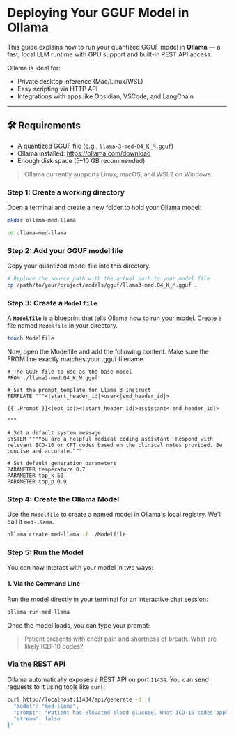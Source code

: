 # Deploying Your GGUF Model in Ollama

This guide explains how to run your quantized GGUF model in **Ollama** — a fast, local LLM runtime with GPU support and built-in REST API access.

Ollama is ideal for:
-   Private desktop inference (Mac/Linux/WSL)
-   Easy scripting via HTTP API
-   Integrations with apps like Obsidian, VSCode, and LangChain

---
## 🛠 Requirements

-   A quantized GGUF file (e.g., `llama-3-med-Q4_K_M.gguf`)
-   Ollama installed: https://ollama.com/download
-   Enough disk space (5–10 GB recommended)

> Ollama currently supports Linux, macOS, and WSL2 on Windows.

### Step 1: Create a working directory

Open a terminal and create a new folder to hold your Ollama model:

```bash
mkdir ollama-med-llama

cd ollama-med-llama
```

### Step 2: Add your GGUF model file

Copy your quantized model file into this directory.

```bash
# Replace the source path with the actual path to your model file
cp /path/to/your/project/models/gguf/llama3-med.Q4_K_M.gguf .
```

### Step 3: Create a `Modelfile`

A **`Modelfile`** is a blueprint that tells Ollama how to run your model. Create a file named `Modelfile` in your directory.

```bash
touch Modelfile
```


Now, open the Modelfile and add the following content. Make sure the FROM line exactly matches your .gguf filename.

```
# The GGUF file to use as the base model
FROM ./llama3-med.Q4_K_M.gguf

# Set the prompt template for Llama 3 Instruct
TEMPLATE """<|start_header_id|>user<|end_header_id|>

{{ .Prompt }}<|eot_id|><|start_header_id|>assistant<|end_header_id|>

"""

# Set a default system message
SYSTEM """You are a helpful medical coding assistant. Respond with relevant ICD-10 or CPT codes based on the clinical notes provided. Be concise and accurate."""

# Set default generation parameters
PARAMETER temperature 0.7
PARAMETER top_k 50
PARAMETER top_p 0.9
```

### Step 4: Create the Ollama Model

Use the `Modelfile` to create a named model in Ollama's local registry. We'll call it `med-llama`.

```bash
ollama create med-llama -f ./Modelfile
```

### Step 5: Run the Model

You can now interact with your model in two ways:

#### 1. Via the Command Line

Run the model directly in your terminal for an interactive chat session:

```bash
ollama run med-llama
```

Once the model loads, you can type your prompt:
> Patient presents with chest pain and shortness of breath. What are likely ICD-10 codes?

### Via the REST API

Ollama automatically exposes a REST API on port `11434`. You can send requests to it using tools like `curl`:

```bash
curl http://localhost:11434/api/generate -d '{
  "model": "med-llama",
  "prompt": "Patient has elevated blood glucose. What ICD-10 codes apply?",
  "stream": false
}'

